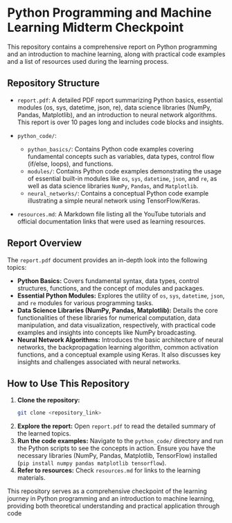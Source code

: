 # Python Programming and Machine Learning Midterm Checkpoint

This repository contains a comprehensive report on Python programming and an introduction to machine learning, along with practical code examples and a list of resources used during the learning process.

## Repository Structure

*   `report.pdf`: A detailed PDF report summarizing Python basics, essential modules (os, sys, datetime, json, re), data science libraries (NumPy, Pandas, Matplotlib), and an introduction to neural network algorithms. This report is over 10 pages long and includes code blocks and insights.

*   `python_code/`:
    *   `python_basics/`: Contains Python code examples covering fundamental concepts such as variables, data types, control flow (if/else, loops), and functions.
    *   `modules/`: Contains Python code examples demonstrating the usage of essential built-in modules like `os`, `sys`, `datetime`, `json`, and `re`, as well as data science libraries `NumPy`, `Pandas`, and `Matplotlib`.
    *   `neural_networks/`: Contains a conceptual Python code example illustrating a simple neural network using TensorFlow/Keras.

*   `resources.md`: A Markdown file listing all the YouTube tutorials and official documentation links that were used as learning resources.

## Report Overview

The `report.pdf` document provides an in-depth look into the following topics:

*   **Python Basics:** Covers fundamental syntax, data types, control structures, functions, and the concept of modules and packages.
*   **Essential Python Modules:** Explores the utility of `os`, `sys`, `datetime`, `json`, and `re` modules for various programming tasks.
*   **Data Science Libraries (NumPy, Pandas, Matplotlib):** Details the core functionalities of these libraries for numerical computation, data manipulation, and data visualization, respectively, with practical code examples and insights into concepts like NumPy broadcasting.
*   **Neural Network Algorithms:** Introduces the basic architecture of neural networks, the backpropagation learning algorithm, common activation functions, and a conceptual example using Keras. It also discusses key insights and challenges associated with neural networks.

## How to Use This Repository

1.  **Clone the repository:**
    ```bash
    git clone <repository_link>
    ```
2.  **Explore the report:** Open `report.pdf` to read the detailed summary of the learned topics.
3.  **Run the code examples:** Navigate to the `python_code/` directory and run the Python scripts to see the concepts in action. Ensure you have the necessary libraries (NumPy, Pandas, Matplotlib, TensorFlow) installed (`pip install numpy pandas matplotlib tensorflow`).
4.  **Refer to resources:** Check `resources.md` for links to the learning materials.

This repository serves as a comprehensive checkpoint of the learning journey in Python programming and an introduction to machine learning, providing both theoretical understanding and practical application through code
